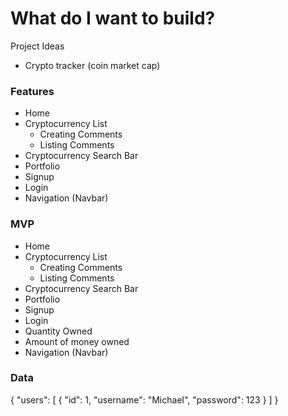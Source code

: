 # What do I want to build?

Project Ideas

- Crypto tracker (coin market cap)


### Features 
* Home
* Cryptocurrency List  
    * Creating Comments 
    * Listing Comments 
* Cryptocurrency Search Bar  
* Portfolio 
* Signup 
* Login
* Navigation (Navbar)


### MVP

* Home
* Cryptocurrency List 
    * Creating Comments 
    * Listing Comments 
* Cryptocurrency Search Bar  
* Portfolio
* Signup 
* Login
* Quantity Owned 
* Amount of money owned 
* Navigation (Navbar)

### Data
 {
     "users": [
         {
             "id": 1,
             "username": "Michael",
             "password": 123
         }
     ]
 }
